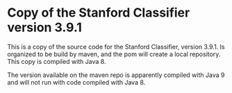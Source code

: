 # Copy of the Stanford Classifier version 3.9.1

This is a copy of the source code for the Stanford Classifier, version 3.9.1.
Is organized to be build by maven, and the pom will create a local repository.
This copy is compiled with Java 8.

The version available on the maven repo is apparently compiled with Java 9 and
will not run with code compiled with Java 8.
